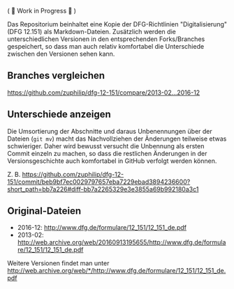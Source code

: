 ( 🚧 Work in Progress 🚧 )

Das Repositorium beinhaltet eine Kopie der DFG-Richtlinien "Digitalisierung" (DFG 12.151)
als Markdown-Dateien. Zusätzlich werden die unterschiedlichen Versionen in den entsprechenden
Forks/Branches gespeichert, so dass man auch relativ komfortabel die Unterschiede zwischen
den Versionen sehen kann.


## Branches vergleichen

https://github.com/zuphilip/dfg-12-151/compare/2013-02...2016-12


## Unterschiede anzeigen

Die Umsortierung der Abschnitte und daraus Unbenennungen über der Dateien (`git mv`) macht
das Nachvollziehen der Änderungen teilweise etwas schwieriger. Daher wird bewusst versucht
die Unbennung als ersten Commit einzeln zu machen, so dass die restlichen Änderungen in
der Versionsgeschichte auch komfortabel in GitHub verfolgt werden können.

Z. B. https://github.com/zuphilip/dfg-12-151/commit/beb9bf7ec0029797657eba7229ebad3894236600?short_path=bb7a226#diff-bb7a2265329e3e3855a69b992180a3c1


## Original-Dateien

* 2016-12: http://www.dfg.de/formulare/12_151/12_151_de.pdf
* 2013-02: http://web.archive.org/web/20160913195655/http://www.dfg.de/formulare/12_151/12_151_de.pdf

Weitere Versionen findet man unter http://web.archive.org/web/*/http://www.dfg.de/formulare/12_151/12_151_de.pdf

